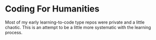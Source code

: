 # Coding For Humanities 
 
 
Most of my early learning-to-code type repos were private and a little chaotic.
This is an attempt to be a little more systematic with the learning process. 
